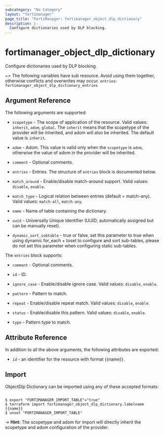 ```yaml
---
subcategory: "No Category"
layout: "fortimanager"
page_title: "FortiManager: fortimanager_object_dlp_dictionary"
description: |-
  Configure dictionaries used by DLP blocking.
---
```


# fortimanager_object_dlp_dictionary
Configure dictionaries used by DLP blocking.

~> The following variables have sub resource. Avoid using them together, otherwise conflicts and overwrites may occur.
`entries`: `fortimanager_object_dlp_dictionary_entries`



## Argument Reference


The following arguments are supported:

* `scopetype` - The scope of application of the resource. Valid values: `inherit`, `adom`, `global`. The `inherit` means that the scopetype of the provider will be inherited, and adom will also be inherited. The default value is `inherit`.
* `adom` - Adom. This value is valid only when the `scopetype` is `adom`, otherwise the value of adom in the provider will be inherited.

* `comment` - Optional comments.
* `entries` - Entries. The structure of `entries` block is documented below.
* `match_around` - Enable/disable match-around support. Valid values: `disable`, `enable`.

* `match_type` - Logical relation between entries (default = match-any). Valid values: `match-all`, `match-any`.

* `name` - Name of table containing the dictionary.
* `uuid` - Universally Unique Identifier (UUID; automatically assigned but can be manually reset).
* `dynamic_sort_subtable` - true or false, set this parameter to true when using dynamic for_each + toset to configure and sort sub-tables, please do not set this parameter when configuring static sub-tables.

The `entries` block supports:

* `comment` - Optional comments.
* `id` - ID.
* `ignore_case` - Enable/disable ignore case. Valid values: `disable`, `enable`.

* `pattern` - Pattern to match.
* `repeat` - Enable/disable repeat match. Valid values: `disable`, `enable`.

* `status` - Enable/disable this pattern. Valid values: `disable`, `enable`.

* `type` - Pattern type to match.


## Attribute Reference

In addition to all the above arguments, the following attributes are exported:
* `id` - an identifier for the resource with format {{name}}.

## Import

ObjectDlp Dictionary can be imported using any of these accepted formats:
```

$ export "FORTIMANAGER_IMPORT_TABLE"="true"
$ terraform import fortimanager_object_dlp_dictionary.labelname {{name}}
$ unset "FORTIMANAGER_IMPORT_TABLE"
```
-> **Hint:** The scopetype and adom for import will directly inherit the scopetype and adom configuration of the provider.
